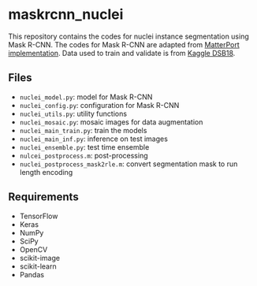 # maskrcnn_nuclei

This repository contains the codes for nuclei instance segmentation using Mask R-CNN.
The codes for Mask R-CNN are adapted from [MatterPort implementation](https://github.com/matterport/Mask_RCNN).
Data used to train and validate is from [Kaggle DSB18](https://www.kaggle.com/c/data-science-bowl-2018).

## Files

* ```nuclei_model.py```: model for Mask R-CNN 
* ```nuclei_config.py```: configuration for Mask R-CNN 
* ```nuclei_utils.py```: utility functions 
* ```nuclei_mosaic.py```: mosaic images for data augmentation
* ```nuclei_main_train.py```: train the models
* ```nuclei_main_inf.py```: inference on test images
* ```nuclei_ensemble.py```: test time ensemble
* ```nulcei_postprocess.m```: post-processing
* ```nuclei_postprocess_mask2rle.m```: convert segmentation mask to run length encoding

## Requirements

* TensorFlow
* Keras 
* NumPy
* SciPy
* OpenCV
* scikit-image
* scikit-learn
* Pandas

